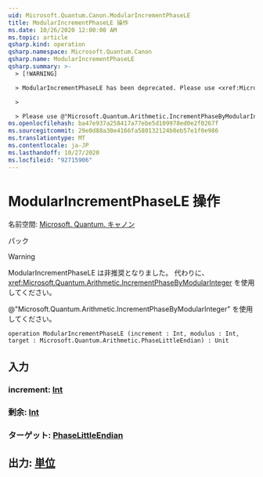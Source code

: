 ```yaml
---
uid: Microsoft.Quantum.Canon.ModularIncrementPhaseLE
title: ModularIncrementPhaseLE 操作
ms.date: 10/26/2020 12:00:00 AM
ms.topic: article
qsharp.kind: operation
qsharp.namespace: Microsoft.Quantum.Canon
qsharp.name: ModularIncrementPhaseLE
qsharp.summary: >-
  > [!WARNING]

  > ModularIncrementPhaseLE has been deprecated. Please use <xref:Microsoft.Quantum.Arithmetic.IncrementPhaseByModularInteger> instead.

  >

  > Please use @"Microsoft.Quantum.Arithmetic.IncrementPhaseByModularInteger".
ms.openlocfilehash: ba47e937a258417a77ebe5d109978ed0e2f0267f
ms.sourcegitcommit: 29e0d88a30e4166fa580132124b0eb57e1f0e986
ms.translationtype: MT
ms.contentlocale: ja-JP
ms.lasthandoff: 10/27/2020
ms.locfileid: "92715906"
---
```

# <a name="modularincrementphasele-operation"></a>ModularIncrementPhaseLE 操作

名前空間: [Microsoft. Quantum. キャノン](xref:Microsoft.Quantum.Canon)

パック [](https://nuget.org/packages/)


> [!WARNING]
> ModularIncrementPhaseLE は非推奨となりました。 代わりに、<xref:Microsoft.Quantum.Arithmetic.IncrementPhaseByModularInteger> を使用してください。
>
> @"Microsoft.Quantum.Arithmetic.IncrementPhaseByModularInteger" を使用してください。



```qsharp
operation ModularIncrementPhaseLE (increment : Int, modulus : Int, target : Microsoft.Quantum.Arithmetic.PhaseLittleEndian) : Unit
```


## <a name="input"></a>入力

### <a name="increment--int"></a>increment: [Int](xref:microsoft.quantum.lang-ref.int)




### <a name="modulus--int"></a>剰余: [Int](xref:microsoft.quantum.lang-ref.int)




### <a name="target--phaselittleendian"></a>ターゲット: [PhaseLittleEndian](xref:Microsoft.Quantum.Arithmetic.PhaseLittleEndian)





## <a name="output--unit"></a>出力: [単位](xref:microsoft.quantum.lang-ref.unit)

